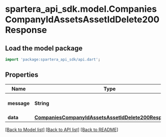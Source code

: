# spartera_api_sdk.model.CompaniesCompanyIdAssetsAssetIdDelete200Response

## Load the model package
```dart
import 'package:spartera_api_sdk/api.dart';
```

## Properties
Name | Type | Description | Notes
------------ | ------------- | ------------- | -------------
**message** | **String** | Response status message | 
**data** | [**CompaniesCompanyIdAssetsAssetIdDelete200ResponseData**](CompaniesCompanyIdAssetsAssetIdDelete200ResponseData.md) |  | 

[[Back to Model list]](../README.md#documentation-for-models) [[Back to API list]](../README.md#documentation-for-api-endpoints) [[Back to README]](../README.md)


